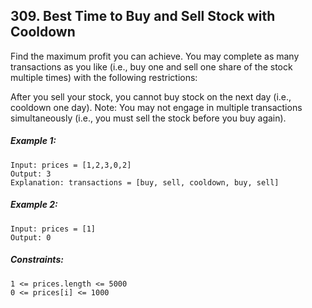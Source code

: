 ﻿## 309. Best Time to Buy and Sell Stock with Cooldown

Find the maximum profit you can achieve. You may complete as many transactions as you like (i.e., buy one and sell one share of the stock multiple times) with the following restrictions:

After you sell your stock, you cannot buy stock on the next day (i.e., cooldown one day).
Note: You may not engage in multiple transactions simultaneously (i.e., you must sell the stock before you buy again).

##### Example 1:

    Input: prices = [1,2,3,0,2]
    Output: 3
    Explanation: transactions = [buy, sell, cooldown, buy, sell]

##### Example 2:

    Input: prices = [1]
    Output: 0

##### Constraints:

    1 <= prices.length <= 5000
    0 <= prices[i] <= 1000